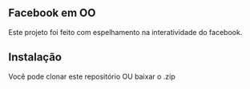## Facebook em OO
Este projeto foi feito com espelhamento na interatividade do facebook.

## Instalação
Você pode clonar este repositório OU baixar o .zip
